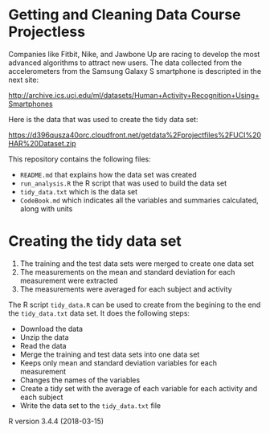 # Getting and Cleaning Data Course Projectless 
Companies like Fitbit, Nike, and Jawbone Up are racing to develop the most advanced algorithms to attract new users. The data collected from the accelerometers from the Samsung Galaxy S smartphone is descripted in the next site:

http://archive.ics.uci.edu/ml/datasets/Human+Activity+Recognition+Using+Smartphones

Here is the data that was used to create the tidy data set:

https://d396qusza40orc.cloudfront.net/getdata%2Fprojectfiles%2FUCI%20HAR%20Dataset.zip

This repository contains the following files:

+ `README.md` that explains how the data set was created
+ `run_analysis.R` the R script that was used to build the data set
+ `tidy_data.txt` which is the data set 
+ `CodeBook.md` which indicates all the variables and summaries calculated, along with units

# Creating the tidy data set
1. The training and the test data sets were merged to create one data set
2. The measurements on the mean and standard deviation for each measurement were extracted
3. The measurements were averaged for each subject and activity

The R script `tidy_data.R` can be used to create from the begining to the end the `tidy_data.txt` data set. It does the following steps:

+ Download the data
+ Unzip the data
+ Read the data
+ Merge the training and test data sets into one data set
+ Keeps only mean and standard deviation variables for each measurement
+ Changes the names of the variables
+ Create a tidy set with the average of each variable for each activity and each subject
+ Write the data set to the `tidy_data.txt` file

R version 3.4.4 (2018-03-15)
